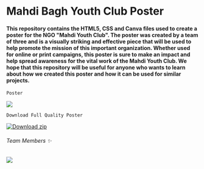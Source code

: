 # Mahdi Bagh Youth Club Poster

#### This repository contains the HTML5, CSS and Canva files used to create a poster for the NGO "Mahdi Youth Club". The poster was created by a team of three and is a visually striking and effective piece that will be used to help promote the mission of this important organization. Whether used for online or print campaigns, this poster is sure to make an impact and help spread awareness for the vital work of the Mahdi Youth Club. We hope that this repository will be useful for anyone who wants to learn about how we created this poster and how it can be used for similar projects.

```Poster```

<div>
    <img src="https://cdn.discordapp.com/attachments/1044124684523937803/1068531480185282680/image.png"/>
</div>

``` Download Full Quality Poster ```

[![Download zip](https://custom-icon-badges.herokuapp.com/badge/-Download-yellow?style=for-the-badge&logo=download&logoColor=white "Download zip")](https://github.com/niyazbadar/poster-making/archive/refs/heads/main.zip)

###### Team Members ✨

<a href="https://github.com/niyazbadar/poster-making/graphs/contributors">
  <img src="https://contrib.rocks/image?repo=niyazbadar/poster-making" />
</a>
